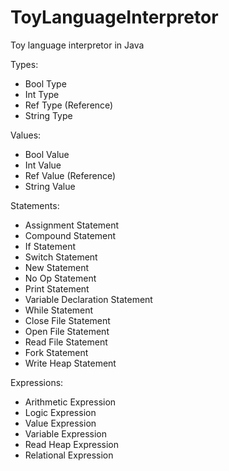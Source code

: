 # ToyLanguageInterpretor
Toy language interpretor in Java

Types:
  - Bool Type
  - Int Type
  - Ref Type (Reference) 
  - String Type

Values:
  - Bool Value
  - Int Value
  - Ref Value (Reference) 
  - String Value

Statements:
  - Assignment Statement
  - Compound Statement
  - If Statement
  - Switch Statement
  - New Statement
  - No Op Statement
  - Print Statement
  - Variable Declaration Statement
  - While Statement
  - Close File Statement
  - Open File Statement
  - Read File Statement
  - Fork Statement
  - Write Heap Statement

Expressions:
  - Arithmetic Expression
  - Logic Expression
  - Value Expression
  - Variable Expression
  - Read Heap Expression
  - Relational Expression
